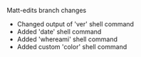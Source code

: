 Matt-edits branch changes

- Changed output of 'ver' shell command
- Added 'date' shell command
- Added 'whereami' shell command
- Added custom 'color' shell command
